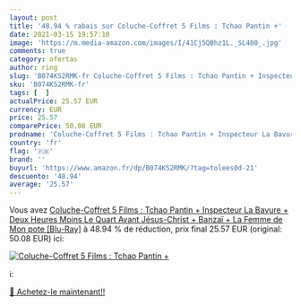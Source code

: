 ```yaml
---
layout: post
title: '48.94 % rabais sur Coluche-Coffret 5 Films : Tchao Pantin +'
date: 2021-03-15 19:57:10
image: 'https://m.media-amazon.com/images/I/41Cj5QBhz1L._SL400_.jpg'
comments: true
category: ofertas
author: ring
slug: 'B074KS2RMK-fr Coluche-Coffret 5 Films : Tchao Pantin + Inspecteur La...'
sku: 'B074KS2RMK-fr'
tags: [  ]
actualPrice: 25.57 EUR
currency: EUR
price: 25.57
comparePrice: 50.08 EUR
prodname: 'Coluche-Coffret 5 Films : Tchao Pantin + Inspecteur La Bavure + Deux Heures Moins Le Quart Avant Jésus-Christ + Banzaï + La Femme de Mon pote [Blu-Ray]'
country: 'fr'
flag: '🇫🇷'
brand: ''
buyurl: 'https://www.amazon.fr/dp/B074KS2RMK/?tag=tolees0d-21'
descuento: '48.94'
average: '25.57'
---
```


Vous avez [Coluche-Coffret 5 Films : Tchao Pantin + Inspecteur La Bavure + Deux Heures Moins Le Quart Avant Jésus-Christ + Banzaï + La Femme de Mon pote [Blu-Ray]](https://www.amazon.fr/dp/B074KS2RMK/?tag=tolees0d-21)  à  48.94 % de réduction, prix final  25.57 EUR (original: 50.08 EUR) ici:

[![Coluche-Coffret 5 Films : Tchao Pantin +](https://m.media-amazon.com/images/I/41Cj5QBhz1L._SL400_.jpg)](https://www.amazon.fr/dp/B074KS2RMK/?tag=tolees0d-21)

ℹ️:


[🛒 Achetez-le maintenant!!](https://www.amazon.fr/dp/B074KS2RMK/?tag=tolees0d-21)
